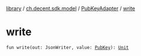 [library](../../index.md) / [ch.decent.sdk.model](../index.md) / [PubKeyAdapter](index.md) / [write](./write.md)

# write

`fun write(out: JsonWriter, value: `[`PubKey`](../-pub-key/index.md)`): `[`Unit`](https://kotlinlang.org/api/latest/jvm/stdlib/kotlin/-unit/index.html)